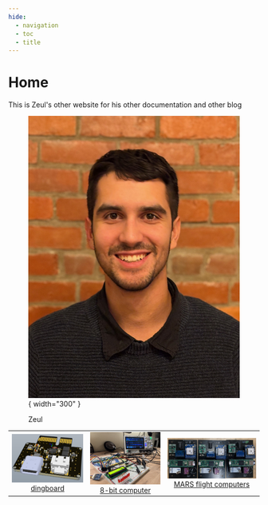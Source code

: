 ```yaml
---
hide:
  - navigation
  - toc
  - title
---
```

# Home

This is Zeul's other website for his other documentation and other blog

<figure markdown="span">

  ![alt text](img/IMG_0629.jpg){ width="300" }
  <figcaption>Zeul</figcaption>

</figure>




<div style="text-align: center;">

<style>
/* Disable background highlight on hover */
table tr:hover, table td:hover {
  background-color: transparent !important;
}

/* Prevent text selection when hovering */
table, table * {
  user-select: none;
}
</style>
<table style="margin: 0 auto;">
  <tr>
    <td align="center">
      <img src="avionics/modules/power/0.0.2/powerdec1.png" width="300" /><br>
      <a href="avionics/">dingboard</a>
    </td>
    <td align="center">
      <img src="img/comp.jpg" width="300" /><br>
      <a href="https://zeul.ca/projects/archive/template.php?day=7&month=6&year=2024&title=6502_8_bit_computer">8-bit computer</a>
    </td>
    <td align="center">
      <img src="img/marscomp.jpg" width="400" /><br>
      <a href="https://marstmu.com/">MARS flight computers</a>
    </td>
  </tr>
</table>

</div>

